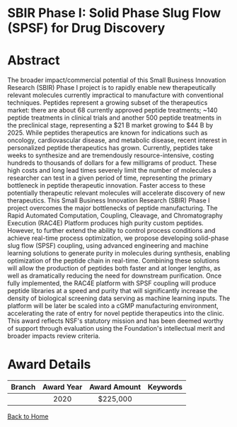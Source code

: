 
SBIR Phase I: Solid Phase Slug Flow (SPSF) for Drug Discovery
=============================================================

# Abstract


The broader impact/commercial potential of this Small Business Innovation Research (SBIR) Phase I project is to rapidly enable new therapeutically relevant molecules currently impractical to manufacture with conventional techniques. Peptides represent a growing subset of the therapeutics market: there are about 68 currently approved peptide treatments; ~140 peptide treatments in clinical trials and another 500 peptide treatments in the preclinical stage, representing a $21 B market growing to $44 B by 2025. While peptides therapeutics are known for indications such as oncology, cardiovascular disease, and metabolic disease, recent interest in personalized peptide therapeutics has grown. Currently, peptides take weeks to synthesize and are tremendously resource-intensive, costing hundreds to thousands of dollars for a few milligrams of product. These high costs and long lead times severely limit the number of molecules a researcher can test in a given period of time, representing the primary bottleneck in peptide therapeutic innovation. Faster access to these potentially therapeutic relevant molecules will accelerate discovery of new therapeutics. This Small Business Innovation Research (SBIR) Phase I project overcomes the major bottlenecks of peptide manufacturing. The Rapid Automated Computation, Coupling, Cleavage, and Chromatography Execution (RAC4E) Platform produces high purity custom peptides. However, to further extend the ability to control process conditions and achieve real-time process optimization, we propose developing solid-phase slug flow (SPSF) coupling, using advanced engineering and machine learning solutions to generate purity in molecules during synthesis, enabling optimization of the peptide chain in real-time. Combining these solutions will allow the production of peptides both faster and at longer lengths, as well as dramatically reducing the need for downstream purification. Once fully implemented, the RAC4E platform with SPSF coupling will produce peptide libraries at a speed and purity that will significantly increase the density of biological screening data serving as machine learning inputs. The platform will be later be scaled into a cGMP manufacturing environment, accelerating the rate of entry for novel peptide therapeutics into the clinic. This award reflects NSF's statutory mission and has been deemed worthy of support through evaluation using the Foundation's intellectual merit and broader impacts review criteria.  

# Award Details

|Branch|Award Year|Award Amount|Keywords|
| :---: | :---: | :---: | :---: |
||2020|$225,000||
  
  


[Back to Home](https://github.com/chrischow/dod_sbir_awards#552)